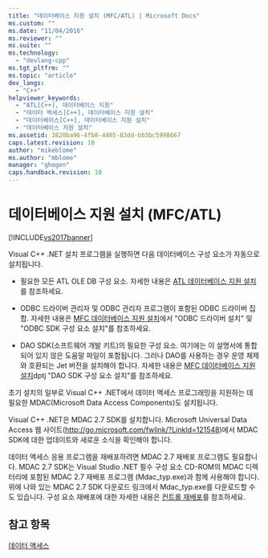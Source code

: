 ```yaml
---
title: "데이터베이스 지원 설치 (MFC/ATL) | Microsoft Docs"
ms.custom: ""
ms.date: "11/04/2016"
ms.reviewer: ""
ms.suite: ""
ms.technology: 
  - "devlang-cpp"
ms.tgt_pltfrm: ""
ms.topic: "article"
dev_langs: 
  - "C++"
helpviewer_keywords: 
  - "ATL[C++], 데이터베이스 지원"
  - "데이터 액세스[C++], 데이터베이스 지원 설치"
  - "데이터베이스[C++], 데이터베이스 지원 설치"
  - "데이터베이스 지원 설치"
ms.assetid: 3820ba96-4fb8-4405-83dd-bb3bc5998667
caps.latest.revision: 10
author: "mikeblome"
ms.author: "mblome"
manager: "ghogen"
caps.handback.revision: 10
---
```

# 데이터베이스 지원 설치 (MFC/ATL)
[!INCLUDE[vs2017banner](../assembler/inline/includes/vs2017banner.md)]

Visual C\+\+ .NET 설치 프로그램을 실행하면 다음 데이터베이스 구성 요소가 자동으로 설치됩니다.  
  
-   필요한 모든 ATL OLE DB 구성 요소.  자세한 내용은 [ATL 데이터베이스 지원 설치](../data/installing-atl-database-support.md)를 참조하세요.  
  
-   ODBC 드라이버 관리자 및 ODBC 관리자 프로그램이 포함된 ODBC 드라이버 집합.  자세한 내용은 [MFC 데이터베이스 지원 설치](../data/installing-mfc-database-support.md)에서 "ODBC 드라이버 설치" 및 "ODBC SDK 구성 요소 설치"를 참조하세요.  
  
-   DAO SDK\(소프트웨어 개발 키트\)의 필요한 구성 요소.  여기에는 이 설명서에 통합되어 있지 않은 도움말 파일이 포함됩니다.  그러나 DAO를 사용하는 경우 운영 체제와 호환되는 Jet 버전을 설치해야 합니다.  자세한 내용은 [MFC 데이터베이스 지원 설치](../data/installing-mfc-database-support.md)dptj "DAO SDK 구성 요소 설치"를 참조하세요.  
  
 초기 설치의 일부로 Visual C\+\+ .NET에서 데이터 액세스 프로그래밍을 지원하는 데 필요한 MDAC\(Microsoft Data Access Components\)도 설치됩니다.  
  
 Visual C\+\+ .NET은 MDAC 2.7 SDK를 설치합니다.  Microsoft Universal Data Access 웹 사이트\([http:\/\/go.microsoft.com\/fwlink\/?LinkId\=121548](http://go.microsoft.com/fwlink/?LinkId=121548)\)에서 MDAC SDK에 대한 업데이트와 새로운 소식을 확인해야 합니다.  
  
 데이터 액세스 응용 프로그램을 재배포하려면 MDAC 2.7 재배포 프로그램도 필요합니다.  MDAC 2.7 SDK는 Visual Studio .NET 필수 구성 요소 CD\-ROM의 MDAC 디렉터리에 포함된 MDAC 2.7 재배포 프로그램 \(Mdac\_typ.exe\)과 함께 사용해야 합니다.  위에 나와 있는 MDAC 2.7 SDK 다운로드 링크에서 Mdac\_typ.exe를 다운로드할 수도 있습니다.  구성 요소 재배포에 대한 자세한 내용은 [컨트롤 재배포](../data/ado-rdo/redistributing-controls.md)를 참조하세요.  
  
## 참고 항목  
 [데이터 액세스](../Topic/Data%20Access%20in%20Visual%20C++.md)